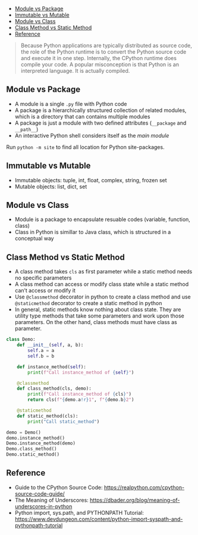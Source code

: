 
- [Module vs Package](#module-vs-package)
- [Immutable vs Mutable](#immutable-vs-mutable)
- [Module vs Class](#module-vs-class)
- [Class Method vs Static Method](#class-method-vs-static-method)
- [Reference](#reference)


> Because Python applications are typically distributed as source code, the role of the Python runtime is to convert the Python source code and execute it in one step. Internally, the CPython runtime does compile your code. A popular misconception is that Python is an interpreted language. It is actually compiled.

## Module vs Package
- A module is a single `.py` file with Python code
- A package is a hierarchically structured collection of related modules, which is a directory that can contains multiple modules
- A package is just a module with two defined attributes (`__package` and `__path__`)
- An interactive Python shell considers itself as the _main module_

Run `python -m site` to find all location for Python site-packages.


## Immutable vs Mutable
- Immutable objects: tuple, int, float, complex, string, frozen set
- Mutable objects: list, dict, set


## Module vs Class
- Module is a package to encapsulate resuable codes (variable, function, class)
- Class in Python is simillar to Java class, which is structured in a conceptual way

## Class Method vs Static Method

- A class method takes `cls` as first parameter while a static method needs no specific parameters
- A class method can access or modify class state while a static method can’t access or modify it
- Use `@classmethod` decorator in python to create a class method and use `@staticmethod` decorator to create a static method in python
- In general, static methods know nothing about class state. They are utility type methods that take some parameters and work upon those parameters. On the other hand, class methods must have class as parameter.

```py
class Demo:
    def __init__(self, a, b):
        self.a = a
        self.b = b

    def instance_method(self):
        print(f"Call instance_method of {self}")

    @classmethod
    def class_method(cls, demo):
        print(f"Call instance_method of {cls}")
        return cls(f"{demo.a!r}1", f"{demo.b}2")

    @staticmethod
    def static_method(cls):
        print("Call static_method")

demo = Demo()
demo.instance_method()
Demo.instance_method(demo)
Demo.class_method()
Demo.static_method()
```


## Reference
- Guide to the CPython Source Code: https://realpython.com/cpython-source-code-guide/
- The Meaning of Underscores: https://dbader.org/blog/meaning-of-underscores-in-python
- Python import, sys.path, and PYTHONPATH Tutorial: https://www.devdungeon.com/content/python-import-syspath-and-pythonpath-tutorial
